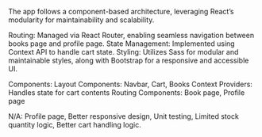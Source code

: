 The app follows a component-based architecture, leveraging React’s modularity for maintainability and scalability.

Routing: Managed via React Router, enabling seamless navigation between books page and profile page.
State Management: Implemented using Context API to handle cart state.
Styling: Utilizes Sass for modular and maintainable styles, along with Bootstrap for a responsive and accessible UI.

Components:
  Layout Components: Navbar, Cart, Books
  Context Providers: Handles state for cart contents
  Routing Components: Book page, Profile page

N/A: Profile page, Better responsive design, Unit testing, Limited stock quantity logic, Better cart handling logic.
